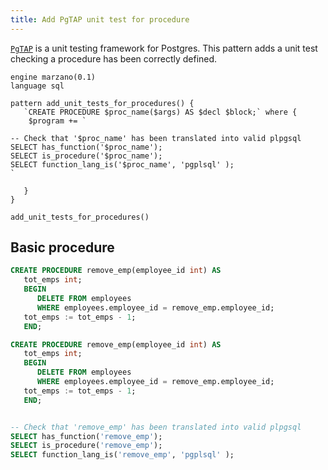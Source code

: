 ```yaml
---
title: Add PgTAP unit test for procedure
---
```


[`PgTAP`](https://pgtap.org/) is a unit testing framework for Postgres. This pattern adds a unit test checking a procedure has been correctly defined.

```grit
engine marzano(0.1)
language sql

pattern add_unit_tests_for_procedures() {
   `CREATE PROCEDURE $proc_name($args) AS $decl $block;` where {
    $program += `

-- Check that '$proc_name' has been translated into valid plpgsql
SELECT has_function('$proc_name');
SELECT is_procedure('$proc_name');
SELECT function_lang_is('$proc_name', 'pgplsql' );
`

   }
}

add_unit_tests_for_procedures()
```

## Basic procedure

```sql
CREATE PROCEDURE remove_emp(employee_id int) AS
   tot_emps int;
   BEGIN
      DELETE FROM employees
      WHERE employees.employee_id = remove_emp.employee_id;
   tot_emps := tot_emps - 1;
   END;
```

```sql
CREATE PROCEDURE remove_emp(employee_id int) AS
   tot_emps int;
   BEGIN
      DELETE FROM employees
      WHERE employees.employee_id = remove_emp.employee_id;
   tot_emps := tot_emps - 1;
   END;


-- Check that 'remove_emp' has been translated into valid plpgsql
SELECT has_function('remove_emp');
SELECT is_procedure('remove_emp');
SELECT function_lang_is('remove_emp', 'pgplsql' );
```
